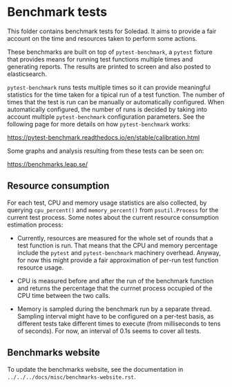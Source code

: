 Benchmark tests
===============

This folder contains benchmark tests for Soledad. It aims to provide a fair
account on the time and resources taken to perform some actions.

These benchmarks are built on top of `pytest-benchmark`, a `pytest` fixture that
provides means for running test functions multiple times and generating
reports. The results are printed to screen and also posted to elasticsearch.

`pytest-benchmark` runs tests multiple times so it can provide meaningful
statistics for the time taken for a tipical run of a test function. The number
of times that the test is run can be manually or automatically configured. When
automatically configured, the number of runs is decided by taking into account
multiple `pytest-benchmark` configuration parameters. See the following page
for more details on how `pytest-benchmark` works:

  https://pytest-benchmark.readthedocs.io/en/stable/calibration.html

Some graphs and analysis resulting from these tests can be seen on:

  https://benchmarks.leap.se/


Resource consumption
--------------------

For each test, CPU and memory usage statistics are also collected, by querying
`cpu_percent()` and `memory_percent()` from `psutil.Process` for the current
test process. Some notes about the current resource consumption estimation process:

* Currently, resources are measured for the whole set of rounds that a test
  function is run. That means that the CPU and memory percentage include the
  `pytest` and `pytest-benchmark` machinery overhead. Anyway, for now this might
  provide a fair approximation of per-run test function resource usage.

* CPU is measured before and after the run of the benchmark function and
  returns the percentage that the currnet process occupied of the CPU time
  between the two calls.

* Memory is sampled during the benchmark run by a separate thread. Sampling
  interval might have to be configured on a per-test basis, as different tests
  take different times to execute (from milliseconds to tens of seconds). For
  now, an interval of 0.1s seems to cover all tests.


Benchmarks website
------------------

To update the benchmarks website, see the documentation in
``../../../docs/misc/benchmarks-website.rst``.

